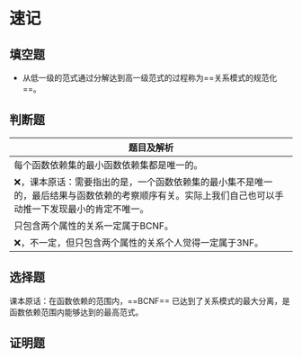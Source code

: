 # 速记

## 填空题

- 从低一级的范式通过分解达到高一级范式的过程称为==关系模式的规范化==。

## 判断题

| 题目及解析                                                   |
| ------------------------------------------------------------ |
| 每个函数依赖集的最小函数依赖集都是唯一的。                   |
| ❌，课本原话：需要指出的是，一个函数依赖集的最小集不是唯一的，最后结果与函数依赖的考察顺序有关。实际上我们自己也可以手动推一下发现最小的肯定不唯一。 |
| 只包含两个属性的关系一定属于BCNF。                           |
| ❌，不一定，但只包含两个属性的关系个人觉得一定属于3NF。       |

## 选择题

课本原话：在函数依赖的范围内，==BCNF== 已达到了关系模式的最大分离，是函数依赖范围内能够达到的最高范式。

## 证明题
